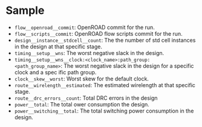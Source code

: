 # Sample
* `flow__openroad__commit`: OpenROAD commit for the run.
* `flow__scripts__commit`: OpenROAD flow scripts commit for the run.
* `design__instance__stdcell__count`:  The the number of std cell instances in the design at that specific stage.
* `timing__setup__wns`: The worst negative slack in the design.
* `timing__setup__wns__clock:<clock_name>:path_group:<path_group_name>`:  The worst negative slack in the design for a specific clock and a spec    ific path group.
* `clock__skew__worst`: Worst skew for the default clock. 
* `route__wirelength__estimated`:  The estimated wirelength at that specific stage.
* `route__drc_errors__count`:  Total DRC errors in the design
* `power__total`: The total ower consumption the design.
* `power__switching__total`: The total switching power consumption in the design.
